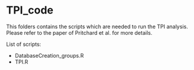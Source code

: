 # TPI_code

This folders contains the scripts which are needed to run the TPI analysis.
Please refer to the paper of Pritchard et al. for more details.

List of scripts:
- DatabaseCreation_groups.R
- TPI.R
